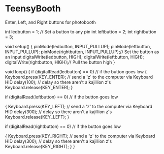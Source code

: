 # TeensyBooth
Enter, Left, and Right buttons for photobooth

int ledbutton = 1;  // Set a button to any pin
int leftbutton = 2;
int rightbutton = 3;

void setup()
{
  pinMode(ledbutton, INPUT_PULLUP);
  pinMode(leftbutton, INPUT_PULLUP);
  pinMode(rightbutton, INPUT_PULLUP);// Set the button as an input
  digitalWrite(ledbutton, HIGH);
  digitalWrite(leftbutton, HIGH);
  digitalWrite(rightbutton, HIGH);// Pull the button high
}

void loop()
{
  if (digitalRead(ledbutton) == 0)  // if the button goes low
  {
    Keyboard.press(KEY_ENTER);  // send a 'z' to the computer via Keyboard HID
    delay(100);  // delay so there aren't a kajillion z's
    Keyboard.release(KEY_ENTER);
  }

  if (digitalRead(leftbutton) == 0)  // if the button goes low

  {
    Keyboard.press(KEY_LEFT);  // send a 'z' to the computer via Keyboard HID
    delay(300);  // delay so there aren't a kajillion z's
    Keyboard.release(KEY_LEFT);
  }

  if (digitalRead(rightbutton) == 0)  // if the button goes low

  {
    Keyboard.press(KEY_RIGHT);  // send a 'z' to the computer via Keyboard HID
    delay(300);  // delay so there aren't a kajillion z's
    Keyboard.release(KEY_RIGHT);
  }
}


